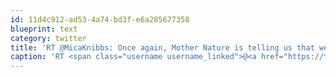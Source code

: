 ```yaml
---
id: 11d4c912-ad53-4a74-bd3f-e6a285677358
blueprint: text
category: twitter
title: 'RT @MicaKnibbs: Once again, Mother Nature is telling us that we need to take care of and love each other. Stop fighting. Stop hating.'
caption: 'RT <span class="username username_linked">@<a href="https://twitter.com/MicaKnibbs" title="Mica Knibbs">MicaKnibbs</a></span>: Once again, Mother Nature is telling us that we need to take care of and love each other. Stop fighting. Stop hating.'
---
```

